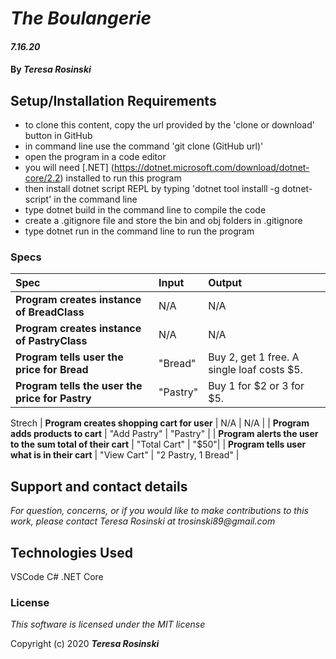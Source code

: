 # _The Boulangerie_

#### _7.16.20_

#### By _**Teresa Rosinski**_



## Setup/Installation Requirements

* to clone this content, copy the url provided by the 'clone or download' button in GitHub
* in command line use the command 'git clone (GitHub url)'
* open the program in a code editor
* you will need [.NET] (https://dotnet.microsoft.com/download/dotnet-core/2.2) installed to run this program 
* then install dotnet script REPL by typing 'dotnet tool installl -g dotnet-script' in the command line
* type dotnet build in the command line to compile the code
* create a .gitignore file and store the bin and obj folders in .gitignore
* type dotnet run in the command line to run the program

### Specs
| Spec | Input | Output |
| :-------------     | :------------- | :------------- |
| **Program creates instance of BreadClass** | N/A | N/A |
| **Program creates instance of PastryClass** | N/A | N/A |
| **Program tells user the price for Bread** | "Bread" | Buy 2, get 1 free. A single loaf costs $5. |
| **Program tells the user the price for Pastry** | "Pastry" | Buy 1 for \$2 or 3 for $5. |

Strech
| **Program creates shopping cart for user** | N/A | N/A |
| **Program adds products to cart** | "Add Pastry" | "Pastry" | 
| **Program alerts the user to the sum total of their cart** | "Total Cart" | "$50"| 
| **Program tells user what is in their cart** | "View Cart" | "2 Pastry, 1 Bread" | 

## Support and contact details

_For question, concerns, or if you would like to make contributions to this work, please contact Teresa Rosinski at trosinski89@gmail.com_

## Technologies Used

VSCode
C#
.NET Core

### License

*This software is licensed under the MIT license*

Copyright (c) 2020 **_Teresa Rosinski_**